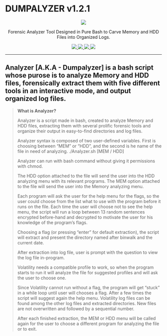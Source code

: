 # DUMPALYZER v1.2.1

<p align="center">
  <img src="https://github.com/RandomLinoge/Dumpalyzer/blob/7712092ba07039bd9809553d8a1ca64698cb5080/Dumpalyzer-logo-Bak3n3ko.png">
  <p align="center">Forensic Analyzer Tool Designed in Pure Bash to Carve Memory and HDD Files into Organized Logs.</p>
  <p align="center">
  </a>
    <a href="https://github.com/RandomLinoge/Dumpalyzer">
      <img src="https://img.shields.io/badge/Version-1.2.1-blue.svg">
        <img src="https://img.shields.io/badge/Release%20Date-August%202022-informational">
  <img src="https://shields.io/badge/Bash-100%25-red">
  <img src="https://shields.io/badge/Platform-%20Linux-lightgreen">
    </a>
  </p>
</p>

---
Analyzer [A.K.A - Dumpalyzer] is a bash script whose purose is to analyze Memory and HDD files, forensically extract them with five different tools in an interactive mode, and output organized log files.
---
>
>
>  **What is Analyzer?**
>
> Analyzer is a script made in bash, created to analyze Memory and HDD files, extracting them with several prolific forensic tools 
> and organize their output in easy-to-find directories and log files.
>
> Analyzer syntax is composed of two user-defined variables. First is choosing between “MEM” or “HDD”, and the second is he name of the file in need of analyzing.
> ./Analyzer.sh [MEM / HDD] <Filename>
>
> Analyzer can run with bash command without giving it permissions with chmod.
>
> The HDD option attached to the file will send the user into the HDD analyzing menu with its relevant programs.
> The MEM option attached to the file will send the user into the Memory analyzing menu.
>
> Each program will ask the user for the help menu for the flags, so the user could choose from the list what to use with the program before it runs on the file.
> Each time the user will choose not to see the help menu, the script will run a loop between 13 random sentences encrypted before-hand and decrypted 
> to motivate the user for his knowledge of the program’s flags.
>
> Choosing a flag (or pressing “enter” for default extraction), the
> script will extract and present the directory named after binwalk and
> the current date.
>
> After extraction into log file, user is prompt with the question to view the log file in-program.
>
>
> Volatility needs a compatible profile to work, so when the program starts to run it will analyze the file for suggested profiles
> and will ask the user to choose one.
>
> Since Volatility cannot run without a flag, the program will get “stuck” in a while loop until user will chooses a flag. After a few
> times the script will suggest again the help menu.
> Volatility log files can be found among the other log files and extracted directories. New files are not overwritten and followed by a sequential number.
> 
> After each finished extraction, the MEM or HDD menu will be called
> again for the user to choose a different program for analyzing the
> file or to exit.
